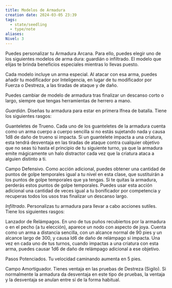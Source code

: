 ```yaml
---
title: Modelos de Armadura
creation date: 2024-03-05 23:39
tags:
  - state/seedling
  - type/note
aliases: 
Nivel: 3
---
```

Puedes personalizar tu Armadura Arcana. Para ello, puedes elegir uno de los siguientes modelos de arma dura: guardián o infiltrado. El modelo que elijas te brinda beneficios especiales mientras lo llevas puesto.

Cada modelo incluye un arma especial. Al atacar con esa arma, puedes añadir tu modificador por Inteligencia, en lugar de tu modificador por Fuerza o Destreza, a las tiradas de ataque y de daño.

Puedes cambiar de modelo de armadura tras finalizar un descanso corto o largo, siempre que tengas herramientas de herrero a mano.

*Guardián*. Diseñas tu armadura para estar en primera lfnea de batalla. Tiene los siguientes rasgos:

Guanteletes de Trueno. Cada uno de los guanteletes de la armadura cuenta como un arma cuerpo a cuerpo sencilla si no estás sujetando nada y causa 1d8 de daño de trueno si impacta. Si un guantelete impacta a una criatura, esta tendrá desventaja en las tiradas de ataque contra cualquier objetivo que no seas tú hasta el principio de tu siguiente turno, ya que la armadura emite mágicamente un halo distractor cada vez que la criatura ataca a alguien distinto a ti.

Campo Defensivo. Como acción adicional, puedes obtener una cantidad de puntos de golpe temporales igual a tu nivel en esta clase, que sustituirán a los puntos de golpe temporales que ya tengas. Si te quitas la armadura, perderás estos puntos de golpe temporales.
Puedes usar esta acción adicional una cantidad de veces igual a tu bonificador por competencia y recuperas todos los usos tras finalizar un descanso largo. 


*Infiltrado*. Personalizas tu armadura para llevar a cabo acciones sutiles. Tiene los siguientes rasgos:

Lanzador de Relámpagos. En uno de tus puños recubiertos por la armadura o en el pecho (a tu elección), aparece un nodo con aspecto de joya. Cuenta como un arma a distancia sencilla, con un alcance normal de 90 pies y un alcance largo de 300, y causa ld6 de daño de relámpago si impacta. Una vez en cada uno de tus turnos, cuando impactas a una criatura con esta arma, puedes causar 1d6 de daño de relámpago adicional a ese objetivo.

Pasos Potenciados. Tu velocidad caminando aumenta en 5 pies.

Campo Amortiguador. Tienes ventaja en las pruebas de Destreza (Sigilo). Si normalmente la armadura da desventaja en este tipo de pruebas, la ventaja y la desventaja se anulan entre sí de la forma habitual.
